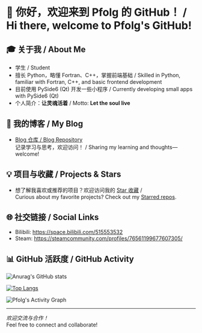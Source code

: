 # 👋 你好，欢迎来到 Pfolg 的 GitHub！ / Hi there, welcome to Pfolg's GitHub!

## 🎓 关于我 / About Me
- 学生 / Student
- 擅长 Python，略懂 Fortran、C++，掌握前端基础 / Skilled in Python, familiar with Fortran, C++, and basic frontend development
- 目前使用 PySide6 (Qt) 开发一些小程序 / Currently developing small apps with PySide6 (Qt)
- 个人简介：**让灵魂活着** / Motto: **Let the soul live**

## 📝 我的博客 / My Blog
- [Blog 仓库 / Blog Repository](https://github.com/Pfolg/PfolgBlog
)  
  记录学习与思考，欢迎访问！ / Sharing my learning and thoughts—welcome!

## 💡 项目与收藏 / Projects & Stars
- 想了解我喜欢或推荐的项目？欢迎访问我的 [Star 收藏](https://github.com/Pfolg?tab=stars) /  
  Curious about my favorite projects? Check out my [Starred repos](https://github.com/Pfolg?tab=stars).

## 🌐 社交链接 / Social Links
- Bilibili: https://space.bilibili.com/515553532
- Steam: https://steamcommunity.com/profiles/76561199677607305/

## 📊 GitHub 活跃度 / GitHub Activity

![Anurag's GitHub stats](https://github-readme-stats.vercel.app/api?username=Pfolg&show_icons=true&theme=vue)

[![Top Langs](https://github-readme-stats.vercel.app/api/top-langs/?username=Pfolg)](https://github.com/anuraghazra/github-readme-stats)

![Pfolg's Activity Graph](https://github-readme-activity-graph.vercel.app/graph?username=Pfolg&theme=github-compact)

---

_欢迎交流与合作！_  
Feel free to connect and collaborate!
